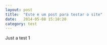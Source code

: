 ```yaml
---
layout: post
title:  "Este e um post para testar o site"
date:   2014-05-08 15:10:20
category: test
---
```


Just a test 1